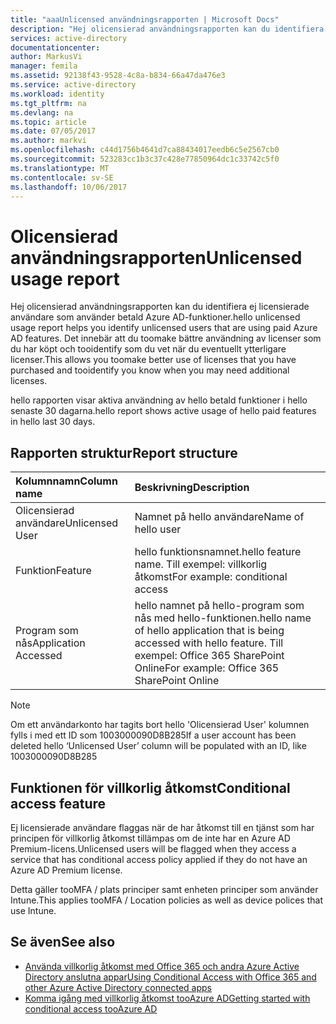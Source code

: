 ```yaml
---
title: "aaaUnlicensed användningsrapporten | Microsoft Docs"
description: "Hej olicensierad användningsrapporten kan du identifiera ej licensierade användare som använder betald Azure AD-funktioner."
services: active-directory
documentationcenter: 
author: MarkusVi
manager: femila
ms.assetid: 92138f43-9528-4c8a-b834-66a47da476e3
ms.service: active-directory
ms.workload: identity
ms.tgt_pltfrm: na
ms.devlang: na
ms.topic: article
ms.date: 07/05/2017
ms.author: markvi
ms.openlocfilehash: c44d1756b4641d7ca88434017eedb6c5e2567cb0
ms.sourcegitcommit: 523283cc1b3c37c428e77850964dc1c33742c5f0
ms.translationtype: MT
ms.contentlocale: sv-SE
ms.lasthandoff: 10/06/2017
---
```

# <a name="unlicensed-usage-report"></a><span data-ttu-id="8e6cd-103">Olicensierad användningsrapporten</span><span class="sxs-lookup"><span data-stu-id="8e6cd-103">Unlicensed usage report</span></span>
<span data-ttu-id="8e6cd-104">Hej olicensierad användningsrapporten kan du identifiera ej licensierade användare som använder betald Azure AD-funktioner.</span><span class="sxs-lookup"><span data-stu-id="8e6cd-104">hello unlicensed usage report helps you identify unlicensed users that are using paid Azure AD features.</span></span> <span data-ttu-id="8e6cd-105">Det innebär att du toomake bättre användning av licenser som du har köpt och tooidentify som du vet när du eventuellt ytterligare licenser.</span><span class="sxs-lookup"><span data-stu-id="8e6cd-105">This allows you toomake better use of licenses that you have purchased and tooidentify you know when you may need additional licenses.</span></span> 

<span data-ttu-id="8e6cd-106">hello rapporten visar aktiva användning av hello betald funktioner i hello senaste 30 dagarna.</span><span class="sxs-lookup"><span data-stu-id="8e6cd-106">hello report shows active usage of hello paid features in hello last 30 days.</span></span> 

## <a name="report-structure"></a><span data-ttu-id="8e6cd-107">Rapporten struktur</span><span class="sxs-lookup"><span data-stu-id="8e6cd-107">Report structure</span></span>
| <span data-ttu-id="8e6cd-108">Kolumnnamn</span><span class="sxs-lookup"><span data-stu-id="8e6cd-108">Column name</span></span> | <span data-ttu-id="8e6cd-109">Beskrivning</span><span class="sxs-lookup"><span data-stu-id="8e6cd-109">Description</span></span> |
|:--- |:--- |
| <span data-ttu-id="8e6cd-110">Olicensierad användare</span><span class="sxs-lookup"><span data-stu-id="8e6cd-110">Unlicensed User</span></span> |<span data-ttu-id="8e6cd-111">Namnet på hello användare</span><span class="sxs-lookup"><span data-stu-id="8e6cd-111">Name of hello user</span></span> |
| <span data-ttu-id="8e6cd-112">Funktion</span><span class="sxs-lookup"><span data-stu-id="8e6cd-112">Feature</span></span> |<span data-ttu-id="8e6cd-113">hello funktionsnamnet.</span><span class="sxs-lookup"><span data-stu-id="8e6cd-113">hello feature name.</span></span> <span data-ttu-id="8e6cd-114">Till exempel: villkorlig åtkomst</span><span class="sxs-lookup"><span data-stu-id="8e6cd-114">For example: conditional access</span></span> |
| <span data-ttu-id="8e6cd-115">Program som nås</span><span class="sxs-lookup"><span data-stu-id="8e6cd-115">Application Accessed</span></span> |<span data-ttu-id="8e6cd-116">hello namnet på hello-program som nås med hello-funktionen.</span><span class="sxs-lookup"><span data-stu-id="8e6cd-116">hello name of hello application that is being accessed with hello feature.</span></span> <span data-ttu-id="8e6cd-117">Till exempel: Office 365 SharePoint Online</span><span class="sxs-lookup"><span data-stu-id="8e6cd-117">For example: Office 365 SharePoint Online</span></span> |

> [!NOTE]
> <span data-ttu-id="8e6cd-118">Om ett användarkonto har tagits bort hello 'Olicensierad User' kolumnen fylls i med ett ID som 1003000090D8B285</span><span class="sxs-lookup"><span data-stu-id="8e6cd-118">If a user account has been deleted hello ‘Unlicensed User’ column will be populated with an ID, like 1003000090D8B285</span></span>
> 
> 

## <a name="conditional-access-feature"></a><span data-ttu-id="8e6cd-119">Funktionen för villkorlig åtkomst</span><span class="sxs-lookup"><span data-stu-id="8e6cd-119">Conditional access feature</span></span>
<span data-ttu-id="8e6cd-120">Ej licensierade användare flaggas när de har åtkomst till en tjänst som har principen för villkorlig åtkomst tillämpas om de inte har en Azure AD Premium-licens.</span><span class="sxs-lookup"><span data-stu-id="8e6cd-120">Unlicensed users will be flagged when they access a service that has conditional access policy applied if they do not have an Azure AD Premium license.</span></span> 

<span data-ttu-id="8e6cd-121">Detta gäller tooMFA / plats principer samt enheten principer som använder Intune.</span><span class="sxs-lookup"><span data-stu-id="8e6cd-121">This applies tooMFA / Location policies as well as device polices that use Intune.</span></span>

## <a name="see-also"></a><span data-ttu-id="8e6cd-122">Se även</span><span class="sxs-lookup"><span data-stu-id="8e6cd-122">See also</span></span>
* [<span data-ttu-id="8e6cd-123">Använda villkorlig åtkomst med Office 365 och andra Azure Active Directory anslutna appar</span><span class="sxs-lookup"><span data-stu-id="8e6cd-123">Using Conditional Access with Office 365 and other Azure Active Directory connected apps</span></span>](active-directory-conditional-access.md)
* [<span data-ttu-id="8e6cd-124">Komma igång med villkorlig åtkomst tooAzure AD</span><span class="sxs-lookup"><span data-stu-id="8e6cd-124">Getting started with conditional access tooAzure AD</span></span>](active-directory-conditional-access-azuread-connected-apps.md) 


